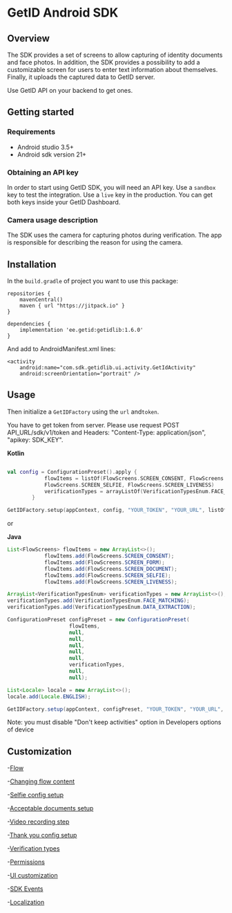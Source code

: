 # GetID Android SDK

## Overview

The SDK provides a set of screens to allow capturing of identity documents and face photos. In addition, the SDK provides a possibility to add a customizable screen for users to enter text information about themselves. Finally, it uploads the captured data to GetID server.

 Use GetID API on your backend to get ones.

## Getting started

### Requirements

- Android studio 3.5+
- Android sdk version 21+

### Obtaining an API key

In order to start using GetID SDK, you will need an API key. Use a `sandbox` key to test the integration. Use a `live` key in the production. You can get both keys inside your GetID Dashboard.

### Camera usage description

The SDK uses the camera for capturing photos during verification. The app is responsible for describing the reason for using the camera.

## Installation

In the `build.gradle` of project you want to use this package:

```
repositories {
    mavenCentral()
    maven { url "https://jitpack.io" }
}

dependencies {
    implementation 'ee.getid:getidlib:1.6.0'
}
```

And add to AndroidManifest.xml lines:

```
<activity
    android:name="com.sdk.getidlib.ui.activity.GetIdActivity"
    android:screenOrientation="portrait" />
```

## Usage

Then initialize a `GetIDFactory` using the `url` and`token`.

You have to get token from server. Please use request POST API_URL/sdk/v1/token and Headers: "Content-Type: application/json", "apikey: SDK_KEY".

**Kotlin**

```kotlin

val config = ConfigurationPreset().apply {
            flowItems = listOf(FlowScreens.SCREEN_CONSENT, FlowScreens.SCREEN_FORM, FlowScreens.SCREEN_DOCUMENT,
            FlowScreens.SCREEN_SELFIE, FlowScreens.SCREEN_LIVENESS)
            verificationTypes = arrayListOf(VerificationTypesEnum.FACE_MATCHING, VerificationTypesEnum.DATA_EXTRACTION)
        }

GetIDFactory.setup(appContext, config, "YOUR_TOKEN", "YOUR_URL", listOf(Locale.ENGLISH))
```

or

**Java**

```java
List<FlowScreens> flowItems = new ArrayList<>();
            flowItems.add(FlowScreens.SCREEN_CONSENT);
            flowItems.add(FlowScreens.SCREEN_FORM);
            flowItems.add(FlowScreens.SCREEN_DOCUMENT);
            flowItems.add(FlowScreens.SCREEN_SELFIE);
            flowItems.add(FlowScreens.SCREEN_LIVENESS);

ArrayList<VerificationTypesEnum> verificationTypes = new ArrayList<>();
verificationTypes.add(VerificationTypesEnum.FACE_MATCHING);
verificationTypes.add(VerificationTypesEnum.DATA_EXTRACTION);

ConfigurationPreset configPreset = new ConfigurationPreset(
                    flowItems,
                    null,
                    null,
                    null,
                    null,
                    null,
                    verificationTypes,
                    null,
                    null);

List<Locale> locale = new ArrayList<>();
locale.add(Locale.ENGLISH);

GetIDFactory.setup(appContext, configPreset, "YOUR_TOKEN", "YOUR_URL", locale, null);
```

Note: you must disable "Don't keep activities" option in Developers options of device

## Customization

-[Flow](https://github.com/vvorld/getid-android-sdk/blob/master/documentation/Flow.md)

-[Changing flow content](https://github.com/vvorld/getid-android-sdk/blob/master/documentation/Changing%20flow%20content.md)

-[Selfie config setup](https://github.com/vvorld/getid-android-sdk/blob/master/documentation/Selfie%20config%20setup.md)

-[Acceptable documents setup](https://github.com/vvorld/getid-android-sdk/blob/master/documentation/Acceptable%20documents%20setup.md)

-[Video recording step](https://github.com/vvorld/getid-android-sdk/blob/master/documentation/Video%20recording%20config%20setup.md)

-[Thank you config setup](https://github.com/vvorld/getid-android-sdk/blob/master/documentation/Thank%20you%20config%20setup.md)

-[Verification types](https://github.com/vvorld/getid-android-sdk/blob/master/documentation/Verification%20types.md)

-[Permissions](https://github.com/vvorld/getid-android-sdk/blob/master/documentation/Permissions.md)

-[UI customization](https://github.com/vvorld/getid-android-sdk/blob/master/documentation/UI%20customization.md)

-[SDK Events](https://github.com/vvorld/getid-android-sdk/blob/master/documentation/SDK%20Events.md)

-[Localization](https://github.com/vvorld/getid-android-sdk/blob/master/documentation/Localization.md)
